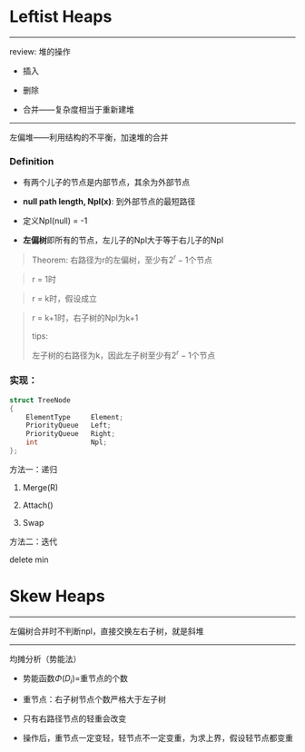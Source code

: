 # Leftist Heaps
-------
review: 堆的操作

* 插入

* 删除

* 合并——复杂度相当于重新建堆
<!-- 具体的说明 -->
-------
左偏堆——利用结构的不平衡，加速堆的合并

### Definition
* 有两个儿子的节点是内部节点，其余为外部节点

* **null path length, Npl(x)**: 到外部节点的最短路径

* 定义Npl(null) = -1

* **左偏树**即所有的节点，左儿子的Npl大于等于右儿子的Npl
<!-- 图片例子 -->
> Theorem: 右路径为r的左偏树，至少有$2^r-1$个节点
<!-- ? -->
<!-- 数学归纳法 -->
> r = 1时

> r = k时，假设成立

> r =  k+1时，右子树的Npl为k+1
>
> tips:
>
> 左子树的右路径为k，因此左子树至少有$2^r-1$个节点


### 实现：
```c
struct TreeNode
{
    ElementType     Element;
    PriorityQueue   Left;
    PriorityQueue   Right;
    int             Npl;
};
```

方法一：递归

1. Merge(R)

2. Attach()

3. Swap

<!-- 图片 -->

<!-- 代码 -->


方法二：迭代                              

delete min

# Skew Heaps
------
左偏树合并时不判断npl，直接交换左右子树，就是斜堆

<!-- 怎么插入 -->

<!-- 例子 -->


------
均摊分析（势能法）
<!-- ? -->

* 势能函数$\Phi(D_i)$=重节点的个数

* 重节点：右子树节点个数严格大于左子树

* 只有右路径节点的轻重会改变

* 操作后，重节点一定变轻，轻节点不一定变重，为求上界，假设轻节点都变重

<!-- 推导和计算 -->